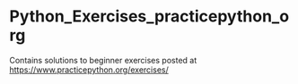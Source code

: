 # Python_Exercises_practicepython_org
Contains solutions to beginner exercises posted at https://www.practicepython.org/exercises/
